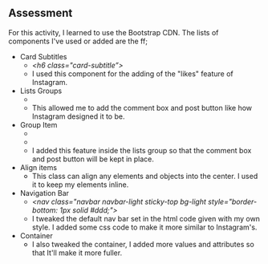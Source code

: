 ## Assessment

For this activity, I learned to use the Bootstrap CDN. The lists of components I've used or added are the ff;

* Card Subtitles
  * _<h6 class="card-subtitle”></h6>_
  * I used this component for the adding of the "likes" feature of Instagram.
* Lists Groups
  * _<ul class="list-group list-group-flush">_
    _</ul>_
  * This allowed me to add the comment box and post button like how Instagram designed it to be.
* Group Item
  * _<li class="list-group-item"></li>_
  * I added this feature inside the lists group so that the comment box and post button will be kept in place.
* Align items
  * _<div class="d-flex align-items-center"></div>_
  * This class can align any elements and objects into the center. I used it to keep my elements inline.
* Navigation Bar
  * _<nav class="navbar navbar-light sticky-top bg-light style="border-bottom: 1px solid #ddd;">_
  * I tweaked the default nav bar set in the html code given with my own style. I added some css code to make it more similar to Instagram's.
* Container
  * _<div class="container"></div>_
  * I also tweaked the container, I added more values and attributes so that It'll make it more fuller.
